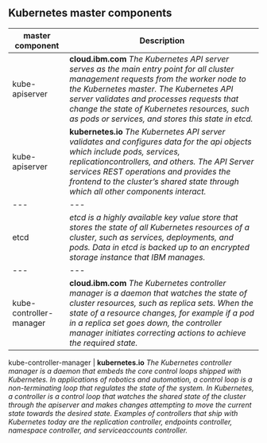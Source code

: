 ## Kubernetes master components

master component | Description
--- | ---
kube-apiserver | __cloud.ibm.com__  _The Kubernetes API server serves as the main entry point for all cluster management requests from the worker node to the Kubernetes master. The Kubernetes API server validates and processes requests that change the state of Kubernetes resources, such as pods or services, and stores this state in etcd._
kube-apiserver  | __kubernetes.io__ _The Kubernetes API server validates and configures data for the api objects which include pods, services, replicationcontrollers, and others. The API Server services REST operations and provides the frontend to the cluster’s shared state through which all other components interact._
--- | ---
etcd | _etcd is a highly available key value store that stores the state of all Kubernetes resources of a cluster, such as services, deployments, and pods. Data in etcd is backed up to an encrypted storage instance that IBM manages._
--- | ---
kube-controller-manager | __cloud.ibm.com__ _The Kubernetes controller manager is a daemon that watches the state of cluster resources, such as replica sets. When the state of a resource changes, for example if a pod in a replica set goes down, the controller manager initiates correcting actions to achieve the required state._

kube-controller-manager | __kubernetes.io__ _The Kubernetes controller manager is a daemon that embeds the core control loops shipped with Kubernetes. In applications of robotics and automation, a control loop is a non-terminating loop that regulates the state of the system. In Kubernetes, a controller is a control loop that watches the shared state of the cluster through the apiserver and makes changes attempting to move the current state towards the desired state. Examples of controllers that ship with Kubernetes today are the replication controller, endpoints controller, namespace controller, and serviceaccounts controller._
